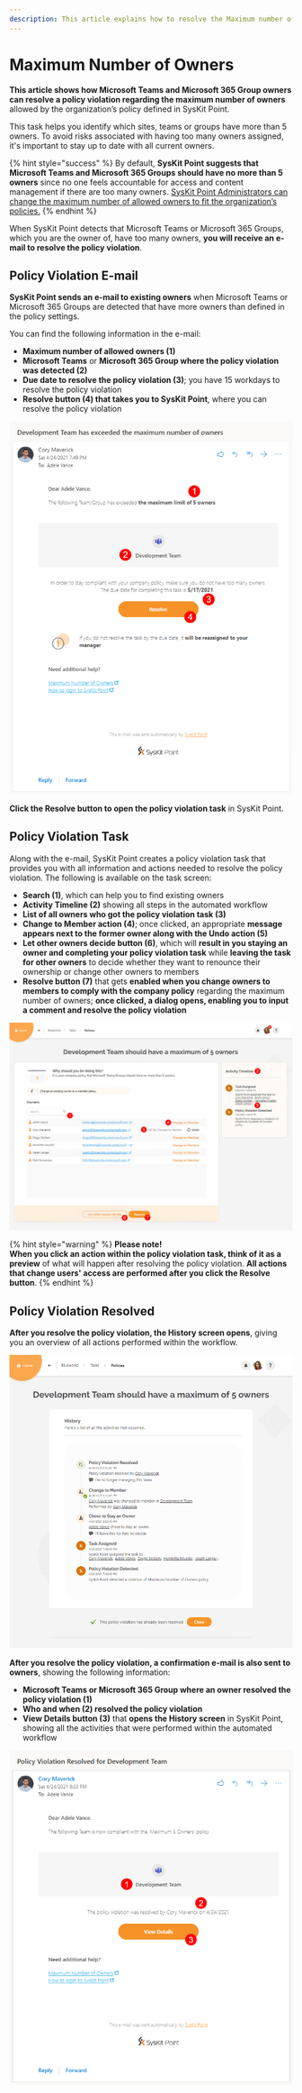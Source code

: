 ```yaml
---
description: This article explains how to resolve the Maximum number of Owners policy violation.
---
```


# Maximum Number of Owners

**This article shows how Microsoft Teams and Microsoft 365 Group owners can resolve a policy violation regarding the maximum number of owners** allowed by the organization’s policy defined in SysKit Point.

This task helps you identify which sites, teams or groups have more than 5 owners. To avoid risks associated with having too many owners assigned, it's important to stay up to date with all current owners. 

{% hint style="success" %}
By default, **SysKit Point suggests that Microsoft Teams and Microsoft 365 Groups should have no more than 5 owners** since no one feels accountable for access and content management if there are too many owners.
[SysKit Point Administrators can change the maximum number of allowed owners to fit the organization’s policies.](set-up-automated-workflows.md)
{% endhint %}

When SysKit Point detects that Microsoft Teams or Microsoft 365 Groups, which you are the owner of, have too many owners, **you will receive an e-mail to resolve the policy violation**.

## Policy Violation E-mail

**SysKit Point sends an e-mail to existing owners** when Microsoft Teams or Microsoft 365 Groups are detected that have more owners than defined in the policy settings. 

You can find the following information in the e-mail:
* **Maximum number of allowed owners (1)**
* **Microsoft Teams** or **Microsoft 365 Group where the policy violation was detected (2)**
* **Due date to resolve the policy violation (3)**; you have 15 workdays to resolve the policy violation
* **Resolve button (4) that takes you to SysKit Point**, where you can resolve the policy violation

![Policy Violation E-mail](../../.gitbook/assets/maximum_number_of_owners-email.png)

**Click the Resolve button to open the policy violation task** in SysKit Point.

## Policy Violation Task

Along with the e-mail, SysKit Point creates a policy violation task that provides you with all information and actions needed to resolve the policy violation. 
The following is available on the task screen:
* **Search (1)**, which can help you to find existing owners
* **Activity Timeline (2)** showing all steps in the automated workflow
* **List of all owners who got the policy violation task (3)** 
* **Change to Member action (4)**; once clicked, an appropriate **message appears next to the former owner along with the Undo action (5)** 
* **Let other owners decide button (6)**, which will **result in you staying an owner and completing your policy violation task** while **leaving the task for other owners** to decide whether they want to renounce their ownership or change other owners to members
* **Resolve button (7)** that gets **enabled when you change owners to members to comply with the company policy** regarding the maximum number of owners; **once clicked, a dialog opens, enabling you to input a comment and resolve the policy violation**

![Policy Violation Task](../../.gitbook/assets/maximum_number_of_owners-policy_violation_task.png)

{% hint style="warning" %}
**Please note!**  
**When you click an action within the policy violation task, think of it as a preview** of what will happen after resolving the policy violation.
**All actions that change users' access are performed after you click the Resolve button**. 
{% endhint %}

## Policy Violation Resolved 

**After you resolve the policy violation, the History screen opens**, giving you an overview of all actions performed within the workflow.

![Policy Violation History Screen](../../.gitbook/assets/maximum_number_of_owners-workflow_history.png)

**After you resolve the policy violation, a confirmation e-mail is also sent to owners**, showing the following information:
* **Microsoft Teams or Microsoft 365 Group where an owner resolved the policy violation (1)**
* **Who and when (2) resolved the policy violation**
* **View Details button (3)** that **opens the History screen** in SysKit Point, showing all the activities that were performed within the automated workflow

![Policy Violation Resolved - E-mail](../../.gitbook/assets/maximum_number_of_owners-resolved_email.png)
